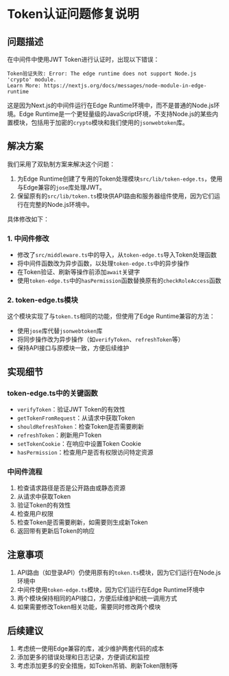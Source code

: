 # Token认证问题修复说明

## 问题描述

在中间件中使用JWT Token进行认证时，出现以下错误：

```
Token验证失败: Error: The edge runtime does not support Node.js 'crypto' module.
Learn More: https://nextjs.org/docs/messages/node-module-in-edge-runtime
```

这是因为Next.js的中间件运行在Edge Runtime环境中，而不是普通的Node.js环境。Edge Runtime是一个更轻量级的JavaScript环境，不支持Node.js的某些内置模块，包括用于加密的`crypto`模块和我们使用的`jsonwebtoken`库。

## 解决方案

我们采用了双轨制方案来解决这个问题：

1. 为Edge Runtime创建了专用的Token处理模块`src/lib/token-edge.ts`，使用与Edge兼容的`jose`库处理JWT。
2. 保留原有的`src/lib/token.ts`模块供API路由和服务器组件使用，因为它们运行在完整的Node.js环境中。

具体修改如下：

### 1. 中间件修改

- 修改了`src/middleware.ts`中的导入，从`token-edge.ts`导入Token处理函数
- 将中间件函数改为异步函数，以处理`token-edge.ts`中的异步操作
- 在Token验证、刷新等操作前添加`await`关键字
- 使用`token-edge.ts`中的`hasPermission`函数替换原有的`checkRoleAccess`函数

### 2. token-edge.ts模块

这个模块实现了与`token.ts`相同的功能，但使用了Edge Runtime兼容的方法：

- 使用`jose`库代替`jsonwebtoken`库
- 将同步操作改为异步操作（如`verifyToken`、`refreshToken`等）
- 保持API接口与原模块一致，方便后续维护

## 实现细节

### token-edge.ts中的关键函数

- `verifyToken`：验证JWT Token的有效性
- `getTokenFromRequest`：从请求中获取Token
- `shouldRefreshToken`：检查Token是否需要刷新
- `refreshToken`：刷新用户Token
- `setTokenCookie`：在响应中设置Token Cookie
- `hasPermission`：检查用户是否有权限访问特定资源

### 中间件流程

1. 检查请求路径是否是公开路由或静态资源
2. 从请求中获取Token
3. 验证Token的有效性
4. 检查用户权限
5. 检查Token是否需要刷新，如需要则生成新Token
6. 返回带有更新后Token的响应

## 注意事项

1. API路由（如登录API）仍使用原有的`token.ts`模块，因为它们运行在Node.js环境中
2. 中间件使用`token-edge.ts`模块，因为它们运行在Edge Runtime环境中
3. 两个模块保持相同的API接口，方便后续维护和统一调用方式
4. 如果需要修改Token相关功能，需要同时修改两个模块

## 后续建议

1. 考虑统一使用Edge兼容的库，减少维护两套代码的成本
2. 添加更多的错误处理和日志记录，方便调试和监控
3. 考虑添加更多的安全措施，如Token吊销、刷新Token限制等 